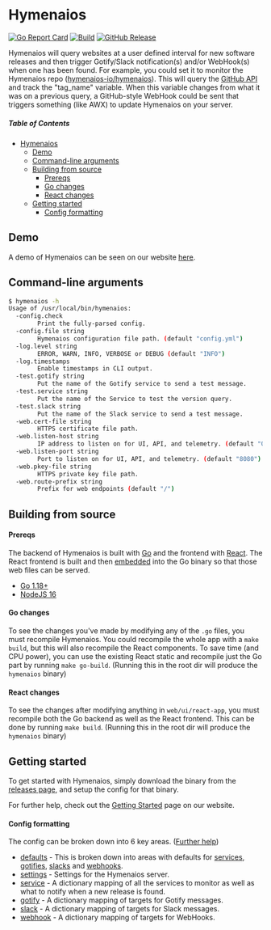 # Hymenaios

[![Go Report Card](https://goreportcard.com/badge/github.com/hymenaios-io/Hymenaios)](https://goreportcard.com/report/github.com/hymenaios-io/Hymenaios)
[![Build](https://github.com/hymenaios-io/Hymenaios/actions/workflows/build.yml/badge.svg)](https://github.com/hymenaios-io/Hymenaios/actions/workflows/build.yml)
[![GitHub Release](https://img.shields.io/github/release/hymenaios-io/Hymenaios.svg?logo=github&style=flat-square&color=blue)](https://github.com/hymenaios-io/Hymenaios/releases)

Hymenaios will query websites at a user defined interval for new software releases and then trigger Gotify/Slack notification(s) and/or WebHook(s) when one has been found.
For example, you could set it to monitor the Hymenaios repo ([hymenaios-io/hymenaios](https://github.com/hymenaios-io/hymenaios)). This will query the [GitHub API](https://api.github.com/repos/hymenaios-io/hymenaios/releases) and track the "tag_name" variable. When this variable changes from what it was on a previous query, a GitHub-style WebHook could be sent that triggers  something (like AWX) to update Hymenaios on your server.

##### Table of Contents

- [Hymenaios](#hymenaios)
  - [Demo](#demo)
  - [Command-line arguments](#command-line-arguments)
  - [Building from source](#building-from-source)
    - [Prereqs](#prereqs)
    - [Go changes](#go-changes)
    - [React changes](#react-changes)
  - [Getting started](#config-formatting)
    - [Config formatting](#getting-started)

## Demo

A demo of Hymenaios can be seen on our website [here](https://hymenaios.io/demo).

## Command-line arguments

```bash
$ hymenaios -h
Usage of /usr/local/bin/hymenaios:
  -config.check
        Print the fully-parsed config.
  -config.file string
        Hymenaios configuration file path. (default "config.yml")
  -log.level string
        ERROR, WARN, INFO, VERBOSE or DEBUG (default "INFO")
  -log.timestamps
        Enable timestamps in CLI output.
  -test.gotify string
        Put the name of the Gotify service to send a test message.
  -test.service string
        Put the name of the Service to test the version query.
  -test.slack string
        Put the name of the Slack service to send a test message.
  -web.cert-file string
        HTTPS certificate file path.
  -web.listen-host string
        IP address to listen on for UI, API, and telemetry. (default "0.0.0.0")
  -web.listen-port string
        Port to listen on for UI, API, and telemetry. (default "8080")
  -web.pkey-file string
        HTTPS private key file path.
  -web.route-prefix string
        Prefix for web endpoints (default "/")
```

## Building from source

#### Prereqs

The backend of Hymenaios is built with [Go](https://go.dev/) and the frontend with [React](https://reactjs.org/). The React frontend is built and then [embedded](https://pkg.go.dev/embed) into the Go binary so that those web files can be served.
- [Go 1.18+](https://go.dev/dl/)
- [NodeJS 16](https://nodejs.org/en/download/)

#### Go changes

To see the changes you've made by modifying any of the `.go` files, you must recompile Hymenaios. You could recompile the whole app with a `make build`, but this will also recompile the React components. To save time (and CPU power), you can use the existing React static and recompile just the Go part by running `make go-build`. (Running this in the root dir will produce the `hymenaios` binary)

#### React changes

To see the changes after modifying anything in `web/ui/react-app`, you must recompile both the Go backend as well as the React frontend. This can be done by running `make build`. (Running this in the root dir will produce the `hymenaios` binary)

## Getting started

To get started with Hymenaios, simply download the binary from the [releases page](https://github.com/hymenaios-io/Hymenaios/releases), and setup the config for that binary.

For further help, check out the [Getting Started](https://hymenaios.io/docs/getting-started/) page on our website.

#### Config formatting

The config can be broken down into 6 key areas. ([Further help](https://hymenaios.io/docs/config/))
- [defaults](https://hymenaios.io/docs/config/defaults/) - This is broken down into areas with defaults for [services](https://hymenaios.io/docs/config/defaults/#service-portion), [gotifies](https://hymenaios.io/docs/config/defaults/#gotify-portion), [slacks](https://hymenaios.io/docs/config/defaults/#slack-portion) and [webhooks](https://hymenaios.io/docs/config/defaults/#webhook-portion).
- [settings](https://hymenaios.io/docs/config/settings/) - Settings for the Hymenaios server.
- [service](https://hymenaios.io/docs/config/service/) - A dictionary mapping of all the services to monitor as well as what to notify when a new release is found.
- [gotify](https://hymenaios.io/docs/config/gotify/) - A dictionary mapping of targets for Gotify messages.
- [slack](https://hymenaios.io/docs/config/slack/) - A dictionary mapping of targets for Slack messages.
- [webhook](https://hymenaios.io/docs/config/webhook/) - A dictionary mapping of targets for WebHooks.
